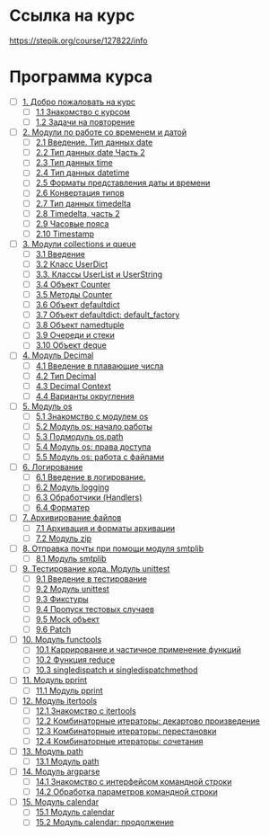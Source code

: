 # Ссылка на курс
https://stepik.org/course/127822/info


# Программа курса
- [ ] [1. Добро пожаловать на курс](https://github.com/tskdvraz0r/education/tree/main/stepik/artyom_egorov/04_course_advanced_python/module/module_01)
    - [ ] [1.1 Знакомство с курсом](https://github.com/tskdvraz0r/education/tree/main/stepik/artyom_egorov/04_course_advanced_python/module/module_01/lesson_01)
    - [ ] [1.2 Задачи на повторение](https://github.com/tskdvraz0r/education/tree/main/stepik/artyom_egorov/04_course_advanced_python/module/module_01/lesson_02)

- [ ] [2. Модули по работе со временем и датой](https://github.com/tskdvraz0r/education/tree/main/stepik/artyom_egorov/04_course_advanced_python/module/module_02)
    - [ ] [2.1 Введение. Тип данных date](https://github.com/tskdvraz0r/education/tree/main/stepik/artyom_egorov/04_course_advanced_python/module/module_02/lesson_01)
    - [ ] [2.2 Тип данных date Часть 2](https://github.com/tskdvraz0r/education/tree/main/stepik/artyom_egorov/04_course_advanced_python/module/module_02/lesson_02)
    - [ ] [2.3 Тип данных time](https://github.com/tskdvraz0r/education/tree/main/stepik/artyom_egorov/04_course_advanced_python/module/module_02/lesson_03)
    - [ ] [2.4 Тип данных datetime](https://github.com/tskdvraz0r/education/tree/main/stepik/artyom_egorov/04_course_advanced_python/module/module_02/lesson_04)
    - [ ] [2.5 Форматы представления даты и времени](https://github.com/tskdvraz0r/education/tree/main/stepik/artyom_egorov/04_course_advanced_python/module/module_02/lesson_05)
    - [ ] [2.6 Конвертация типов](https://github.com/tskdvraz0r/education/tree/main/stepik/artyom_egorov/04_course_advanced_python/module/module_02/lesson_06)
    - [ ] [2.7 Тип данных timedelta](https://github.com/tskdvraz0r/education/tree/main/stepik/artyom_egorov/04_course_advanced_python/module/module_02/lesson_07)
    - [ ] [2.8 Timedelta, часть 2](https://github.com/tskdvraz0r/education/tree/main/stepik/artyom_egorov/04_course_advanced_python/module/module_02/lesson_08)
    - [ ] [2.9 Часовые пояса](https://github.com/tskdvraz0r/education/tree/main/stepik/artyom_egorov/04_course_advanced_python/module/module_02/lesson_09)
    - [ ] [2.10 Timestamp](https://github.com/tskdvraz0r/education/tree/main/stepik/artyom_egorov/04_course_advanced_python/module/module_02/lesson_10)

- [ ] [3. Модули collections и queue](https://github.com/tskdvraz0r/education/tree/main/stepik/artyom_egorov/04_course_advanced_python/module/module_03)
    - [ ] [3.1 Введение](https://github.com/tskdvraz0r/education/tree/main/stepik/artyom_egorov/04_course_advanced_python/module/module_03/lesson_01)
    - [ ] [3.2 Класс UserDict](https://github.com/tskdvraz0r/education/tree/main/stepik/artyom_egorov/04_course_advanced_python/module/module_03/lesson_02)
    - [ ] [3.3. Классы UserList и UserString](https://github.com/tskdvraz0r/education/tree/main/stepik/artyom_egorov/04_course_advanced_python/module/module_03/lesson_03)
    - [ ] [3.4 Объект Counter](https://github.com/tskdvraz0r/education/tree/main/stepik/artyom_egorov/04_course_advanced_python/module/module_03/lesson_04)
    - [ ] [3.5 Методы Counter](https://github.com/tskdvraz0r/education/tree/main/stepik/artyom_egorov/04_course_advanced_python/module/module_03/lesson_05)
    - [ ] [3.6 Объект defaultdict](https://github.com/tskdvraz0r/education/tree/main/stepik/artyom_egorov/04_course_advanced_python/module/module_03/lesson_06)
    - [ ] [3.7 Объект defaultdict: default_factory](https://github.com/tskdvraz0r/education/tree/main/stepik/artyom_egorov/04_course_advanced_python/module/module_03/lesson_07)
    - [ ] [3.8 Объект namedtuple](https://github.com/tskdvraz0r/education/tree/main/stepik/artyom_egorov/04_course_advanced_python/module/module_03/lesson_08)
    - [ ] [3.9 Очереди и стеки](https://github.com/tskdvraz0r/education/tree/main/stepik/artyom_egorov/04_course_advanced_python/module/module_03/lesson_09)
    - [ ] [3.10 Объект deque](https://github.com/tskdvraz0r/education/tree/main/stepik/artyom_egorov/04_course_advanced_python/module/module_03/lesson_10)

- [ ] [4. Модуль Decimal](https://github.com/tskdvraz0r/education/tree/main/stepik/artyom_egorov/04_course_advanced_python/module/module_04)
    - [ ] [4.1 Введение в плавающие числа](https://github.com/tskdvraz0r/education/tree/main/stepik/artyom_egorov/04_course_advanced_python/module/module_04/lesson_01)
    - [ ] [4.2 Тип Decimal](https://github.com/tskdvraz0r/education/tree/main/stepik/artyom_egorov/04_course_advanced_python/module/module_04/lesson_02)
    - [ ] [4.3 Decimal Context](https://github.com/tskdvraz0r/education/tree/main/stepik/artyom_egorov/04_course_advanced_python/module/module_04/lesson_03)
    - [ ] [4.4 Варианты округления](https://github.com/tskdvraz0r/education/tree/main/stepik/artyom_egorov/04_course_advanced_python/module/module_04/lesson_04)

- [ ] [5. Модуль os](https://github.com/tskdvraz0r/education/tree/main/stepik/artyom_egorov/04_course_advanced_python/module/module_05)
    - [ ] [5.1 Знакомство с модулем os](https://github.com/tskdvraz0r/education/tree/main/stepik/artyom_egorov/04_course_advanced_python/module/module_05/lesson_01)
    - [ ] [5.2 Модуль os: начало работы](https://github.com/tskdvraz0r/education/tree/main/stepik/artyom_egorov/04_course_advanced_python/module/module_05/lesson_02)
    - [ ] [5.3 Подмодуль os.path](https://github.com/tskdvraz0r/education/tree/main/stepik/artyom_egorov/04_course_advanced_python/module/module_05/lesson_03)
    - [ ] [5.4 Модуль os: права доступа](https://github.com/tskdvraz0r/education/tree/main/stepik/artyom_egorov/04_course_advanced_python/module/module_05/lesson_04)
    - [ ] [5.5 Модуль os: работа с файлами](https://github.com/tskdvraz0r/education/tree/main/stepik/artyom_egorov/04_course_advanced_python/module/module_05/lesson_05)

- [ ] [6. Логирование](https://github.com/tskdvraz0r/education/tree/main/stepik/artyom_egorov/04_course_advanced_python/module/module_06)
    - [ ] [6.1 Введение в логирование.](https://github.com/tskdvraz0r/education/tree/main/stepik/artyom_egorov/04_course_advanced_python/module/module_06/lesson_01)
    - [ ] [6.2 Модуль logging](https://github.com/tskdvraz0r/education/tree/main/stepik/artyom_egorov/04_course_advanced_python/module/module_06/lesson_02)
    - [ ] [6.3 Обработчики (Handlers)](https://github.com/tskdvraz0r/education/tree/main/stepik/artyom_egorov/04_course_advanced_python/module/module_06/lesson_03)
    - [ ] [6.4 Форматер](https://github.com/tskdvraz0r/education/tree/main/stepik/artyom_egorov/04_course_advanced_python/module/module_06/lesson_04)

- [ ] [7. Архивирование файлов](https://github.com/tskdvraz0r/education/tree/main/stepik/artyom_egorov/04_course_advanced_python/module/module_07)
    - [ ] [7.1 Архивация и форматы архивации](https://github.com/tskdvraz0r/education/tree/main/stepik/artyom_egorov/04_course_advanced_python/module/module_07/lesson_01)
    - [ ] [7.2 Модуль zip](https://github.com/tskdvraz0r/education/tree/main/stepik/artyom_egorov/04_course_advanced_python/module/module_07/lesson_02)

- [ ] [8. Отправка почты при помощи модуля smtplib](https://github.com/tskdvraz0r/education/tree/main/stepik/artyom_egorov/04_course_advanced_python/module/module_08)
    - [ ] [8.1 Модуль smtplib](https://github.com/tskdvraz0r/education/tree/main/stepik/artyom_egorov/04_course_advanced_python/module/module_08/lesson_01)

- [ ] [9. Тестирование кода. Модуль unittest](https://github.com/tskdvraz0r/education/tree/main/stepik/artyom_egorov/04_course_advanced_python/module/module_09)
    - [ ] [9.1 Введение в тестирование](https://github.com/tskdvraz0r/education/tree/main/stepik/artyom_egorov/04_course_advanced_python/module/module_09/lesson_01)
    - [ ] [9.2 Модуль unittest](https://github.com/tskdvraz0r/education/tree/main/stepik/artyom_egorov/04_course_advanced_python/module/module_09/lesson_02)
    - [ ] [9.3 Фикстуры](https://github.com/tskdvraz0r/education/tree/main/stepik/artyom_egorov/04_course_advanced_python/module/module_09/lesson_03)
    - [ ] [9.4 Пропуск тестовых случаев](https://github.com/tskdvraz0r/education/tree/main/stepik/artyom_egorov/04_course_advanced_python/module/module_09/lesson_04)
    - [ ] [9.5 Mock объект](https://github.com/tskdvraz0r/education/tree/main/stepik/artyom_egorov/04_course_advanced_python/module/module_09/lesson_05)
    - [ ] [9.6 Patch](https://github.com/tskdvraz0r/education/tree/main/stepik/artyom_egorov/04_course_advanced_python/module/module_09/lesson_06)

- [ ] [10. Модуль functools](https://github.com/tskdvraz0r/education/tree/main/stepik/artyom_egorov/04_course_advanced_python/module/module_10)
    - [ ] [10.1 Каррирование и частичное применение функций](https://github.com/tskdvraz0r/education/tree/main/stepik/artyom_egorov/04_course_advanced_python/module/module_10/lesson_01)
    - [ ] [10.2 Функция reduce](https://github.com/tskdvraz0r/education/tree/main/stepik/artyom_egorov/04_course_advanced_python/module/module_10/lesson_02)
    - [ ] [10.3 singledispatch и singledispatchmethod](https://github.com/tskdvraz0r/education/tree/main/stepik/artyom_egorov/04_course_advanced_python/module/module_10/lesson_03)

- [ ] [11. Модуль pprint](https://github.com/tskdvraz0r/education/tree/main/stepik/artyom_egorov/04_course_advanced_python/module/module_11)
    - [ ] [11.1 Модуль pprint](https://github.com/tskdvraz0r/education/tree/main/stepik/artyom_egorov/04_course_advanced_python/module/module_11/lesson_01)

- [ ] [12. Модуль itertools](https://github.com/tskdvraz0r/education/tree/main/stepik/artyom_egorov/04_course_advanced_python/module/module_12)
    - [ ] [12.1 Знакомство с itertools](https://github.com/tskdvraz0r/education/tree/main/stepik/artyom_egorov/04_course_advanced_python/module/module_12/lesson_01)
    - [ ] [12.2 Комбинаторные итераторы: декартово произведение](https://github.com/tskdvraz0r/education/tree/main/stepik/artyom_egorov/04_course_advanced_python/module/module_12/lesson_02)
    - [ ] [12.3 Комбинаторные итераторы: перестановки](https://github.com/tskdvraz0r/education/tree/main/stepik/artyom_egorov/04_course_advanced_python/module/module_12/lesson_03)
    - [ ] [12.4 Комбинаторные итераторы: сочетания](https://github.com/tskdvraz0r/education/tree/main/stepik/artyom_egorov/04_course_advanced_python/module/module_12/lesson_04)

- [ ] [13. Модуль path](https://github.com/tskdvraz0r/education/tree/main/stepik/artyom_egorov/04_course_advanced_python/module/module_13)
    - [ ] [13.1 Модуль path](https://github.com/tskdvraz0r/education/tree/main/stepik/artyom_egorov/04_course_advanced_python/module/module_13/lesson_01)

- [ ] [14. Модуль argparse](https://github.com/tskdvraz0r/education/tree/main/stepik/artyom_egorov/04_course_advanced_python/module/module_14)
    - [ ] [14.1 Знакомство с интерфейсом командной строки](https://github.com/tskdvraz0r/education/tree/main/stepik/artyom_egorov/04_course_advanced_python/module/module_14/lesson_01)
    - [ ] [14.2 Обработка параметров командной строки](https://github.com/tskdvraz0r/education/tree/main/stepik/artyom_egorov/04_course_advanced_python/module/module_14/lesson_02)

- [ ] [15. Модуль calendar](https://github.com/tskdvraz0r/education/tree/main/stepik/artyom_egorov/04_course_advanced_python/module/module_15)
    - [ ] [15.1 Модуль calendar](https://github.com/tskdvraz0r/education/tree/main/stepik/artyom_egorov/04_course_advanced_python/module/module_15/lesson_01)
    - [ ] [15.2 Модуль calendar: продолжение](https://github.com/tskdvraz0r/education/tree/main/stepik/artyom_egorov/04_course_advanced_python/module/module_15/lesson_02)